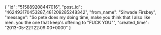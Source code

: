  {
   "id": "515889208447016",
   "post_id": "462493170453287_481209285248342",
   "from_name": "Sirwade Firsbey",
   "message": "So pete does my doing time, make you think that I also like men. you the one that keep's offering to \"FUCK YOU\"",
   "created_time": "2013-05-22T22:09:00+0000"
 }

